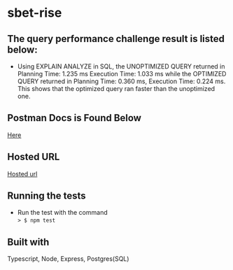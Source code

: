# sbet-rise

## The query performance challenge result is listed below:

* Using EXPLAIN ANALYZE in SQL, the UNOPTIMIZED QUERY returned in Planning Time: 1.235 ms Execution Time: 1.033 ms while the OPTIMIZED QUERY returned in Planning Time: 0.360 ms, Execution Time: 0.224 ms. This shows that the optimized query ran faster than the unoptimized one.

## Postman Docs is Found Below
[Here](https://www.postman.com/danoseun/workspace/oluwaseun-somefun-s-public-workspace/collection/2851236-17b9526a-9e01-4dfd-ac7a-33854a9047bb?action=share&creator=2851236&active-environment=2851236-7a558e64-2c29-42bc-bfe5-94abf4f6dd78)

## Hosted URL
[Hosted url](https://sbet-rise.onrender.com/v1)

## Running the tests
* Run the test with the command  
`> $ npm test`

## Built with
Typescript,
Node,
Express,
Postgres(SQL)

